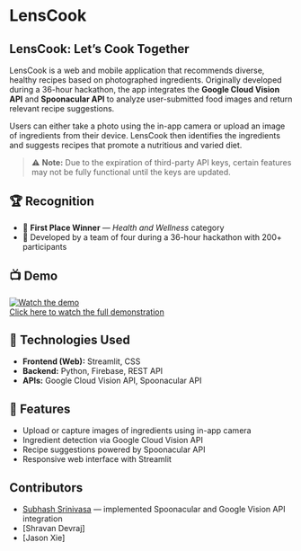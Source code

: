 # LensCook

## LensCook: Let’s Cook Together

LensCook is a web and mobile application that recommends diverse, healthy recipes based on photographed ingredients. Originally developed during a 36-hour hackathon, the app integrates the **Google Cloud Vision API** and **Spoonacular API** to analyze user-submitted food images and return relevant recipe suggestions.

Users can either take a photo using the in-app camera or upload an image of ingredients from their device. LensCook then identifies the ingredients and suggests recipes that promote a nutritious and varied diet.

> ⚠️ **Note:** Due to the expiration of third-party API keys, certain features may not be fully functional until the keys are updated.

## 🏆 Recognition

- 🥇 **First Place Winner** — *Health and Wellness* category
- 👥 Developed by a team of four during a 36-hour hackathon with 200+ participants

## 📺 Demo

[![Watch the demo](https://img.youtube.com/vi/rtS5ua4Xm2k/0.jpg)](https://www.youtube.com/watch?v=rtS5ua4Xm2k&t=3625s)  
[Click here to watch the full demonstration](https://www.youtube.com/watch?v=rtS5ua4Xm2k&t=3625s)

## 🔧 Technologies Used

- **Frontend (Web):** Streamlit, CSS
- **Backend:** Python, Firebase, REST API  
- **APIs:** Google Cloud Vision API, Spoonacular API

## 🚀 Features

- Upload or capture images of ingredients using in-app camera
- Ingredient detection via Google Cloud Vision API
- Recipe suggestions powered by Spoonacular API
- Responsive web interface with Streamlit

## Contributors
- [Subhash Srinivasa](https://github.com/SubhashSrinivasa) — implemented Spoonacular and Google Vision API integration
- [Shravan Devraj]
- [Jason Xie]